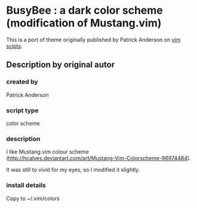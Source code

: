 # BusyBee : a dark color scheme (modification of Mustang.vim)

This is a port of theme originally published by Patrick Anderson on [vim scipts](https://www.vim.org/scripts/script.php?script_id=2549).

## Description by original autor

### created by

Patrick Anderson

### script type

color scheme

### description

I like Mustang.vim colour scheme (http://hcalves.deviantart.com/art/Mustang-Vim-Colorscheme-98974484).

It was still to vivid for my eyes, so I modified it slightly.

### install details

Copy to ~/.vim/colors
